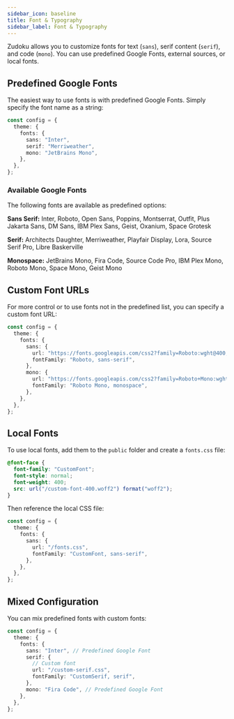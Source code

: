 ```yaml
---
sidebar_icon: baseline
title: Font & Typography
sidebar_label: Font & Typography
---
```


Zudoku allows you to customize fonts for text (`sans`), serif content (`serif`), and code (`mono`). You can use predefined Google Fonts, external sources, or local fonts.

## Predefined Google Fonts

The easiest way to use fonts is with predefined Google Fonts. Simply specify the font name as a string:

```ts title=zudoku.config.ts
const config = {
  theme: {
    fonts: {
      sans: "Inter",
      serif: "Merriweather",
      mono: "JetBrains Mono",
    },
  },
};
```

### Available Google Fonts

The following fonts are available as predefined options:

**Sans Serif:** Inter, Roboto, Open Sans, Poppins, Montserrat, Outfit, Plus Jakarta Sans, DM Sans, IBM Plex Sans, Geist, Oxanium, Space Grotesk

**Serif:** Architects Daughter, Merriweather, Playfair Display, Lora, Source Serif Pro, Libre Baskerville

**Monospace:** JetBrains Mono, Fira Code, Source Code Pro, IBM Plex Mono, Roboto Mono, Space Mono, Geist Mono

## Custom Font URLs

For more control or to use fonts not in the predefined list, you can specify a custom font URL:

```ts title=zudoku.config.ts
const config = {
  theme: {
    fonts: {
      sans: {
        url: "https://fonts.googleapis.com/css2?family=Roboto:wght@400;700&display=swap",
        fontFamily: "Roboto, sans-serif",
      },
      mono: {
        url: "https://fonts.googleapis.com/css2?family=Roboto+Mono:wght@400;700&display=swap",
        fontFamily: "Roboto Mono, monospace",
      },
    },
  },
};
```

## Local Fonts

To use local fonts, add them to the `public` folder and create a `fonts.css` file:

```css
@font-face {
  font-family: "CustomFont";
  font-style: normal;
  font-weight: 400;
  src: url("/custom-font-400.woff2") format("woff2");
}
```

Then reference the local CSS file:

```ts title=zudoku.config.ts
const config = {
  theme: {
    fonts: {
      sans: {
        url: "/fonts.css",
        fontFamily: "CustomFont, sans-serif",
      },
    },
  },
};
```

## Mixed Configuration

You can mix predefined fonts with custom fonts:

```ts title=zudoku.config.ts
const config = {
  theme: {
    fonts: {
      sans: "Inter", // Predefined Google Font
      serif: {
        // Custom font
        url: "/custom-serif.css",
        fontFamily: "CustomSerif, serif",
      },
      mono: "Fira Code", // Predefined Google Font
    },
  },
};
```
